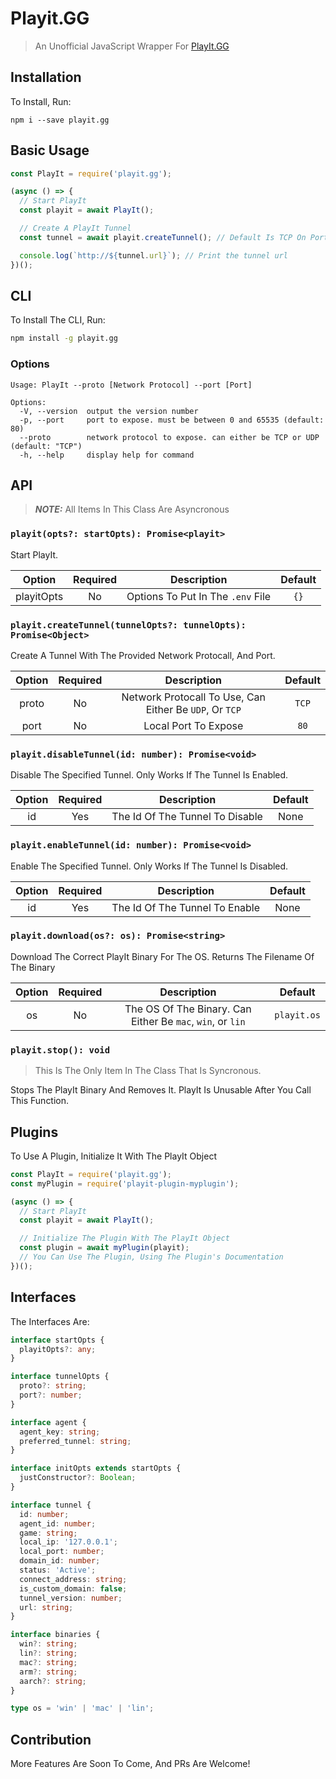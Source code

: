 # Playit.GG

> An Unofficial JavaScript Wrapper For [PlayIt.GG](https://playit.gg/)

## Installation

To Install, Run:

```
npm i --save playit.gg
```

## Basic Usage

```js
const PlayIt = require('playit.gg');

(async () => {
  // Start PlayIt
  const playit = await PlayIt();

  // Create A PlayIt Tunnel
  const tunnel = await playit.createTunnel(); // Default Is TCP On Port 80

  console.log(`http://${tunnel.url}`); // Print the tunnel url
})();
```

## CLI

To Install The CLI, Run:

```bash
npm install -g playit.gg
```

### Options

```
Usage: PlayIt --proto [Network Protocol] --port [Port]

Options:
  -V, --version  output the version number
  -p, --port     port to expose. must be between 0 and 65535 (default: 80)
  --proto        network protocol to expose. can either be TCP or UDP (default: "TCP")
  -h, --help     display help for command
```

## API

> **_NOTE:_** All Items In This Class Are Asyncronous

### `playit(opts?: startOpts): Promise<playit>`

Start PlayIt.

|   Option   | Required |            Description            | Default |
| :--------: | :------: | :-------------------------------: | :-----: |
| playitOpts |    No    | Options To Put In The `.env` File |  `{}`   |

### `playit.createTunnel(tunnelOpts?: tunnelOpts): Promise<Object>`

Create A Tunnel With The Provided Network Protocall, And Port.

| Option | Required |                       Description                       | Default |
| :----: | :------: | :-----------------------------------------------------: | :-----: |
| proto  |    No    | Network Protocall To Use, Can Either Be `UDP`, Or `TCP` |  `TCP`  |
|  port  |    No    |                  Local Port To Expose                   |  `80`   |

### `playit.disableTunnel(id: number): Promise<void>`

Disable The Specified Tunnel. Only Works If The Tunnel Is Enabled.

| Option | Required |           Description           | Default |
| :----: | :------: | :-----------------------------: | :-----: |
|   id   |   Yes    | The Id Of The Tunnel To Disable |  None   |

### `playit.enableTunnel(id: number): Promise<void>`

Enable The Specified Tunnel. Only Works If The Tunnel Is Disabled.

| Option | Required |          Description           | Default |
| :----: | :------: | :----------------------------: | :-----: |
|   id   |   Yes    | The Id Of The Tunnel To Enable |  None   |

### `playit.download(os?: os): Promise<string>`

Download The Correct PlayIt Binary For The OS. Returns The Filename Of The Binary

| Option | Required |                        Description                         |   Default   |
| :----: | :------: | :--------------------------------------------------------: | :---------: |
|   os   |    No    | The OS Of The Binary. Can Either Be `mac`, `win`, or `lin` | `playit.os` |

### `playit.stop(): void`

> This Is The Only Item In The Class That Is Syncronous.

Stops The PlayIt Binary And Removes It. PlayIt Is Unusable After You Call This Function.

## Plugins

To Use A Plugin, Initialize It With The PlayIt Object

```js
const PlayIt = require('playit.gg');
const myPlugin = require('playit-plugin-myplugin');

(async () => {
  // Start PlayIt
  const playit = await PlayIt();

  // Initialize The Plugin With The PlayIt Object
  const plugin = await myPlugin(playit);
  // You Can Use The Plugin, Using The Plugin's Documentation
})();
```

## Interfaces

The Interfaces Are:

```ts
interface startOpts {
  playitOpts?: any;
}

interface tunnelOpts {
  proto?: string;
  port?: number;
}

interface agent {
  agent_key: string;
  preferred_tunnel: string;
}

interface initOpts extends startOpts {
  justConstructor?: Boolean;
}

interface tunnel {
  id: number;
  agent_id: number;
  game: string;
  local_ip: '127.0.0.1';
  local_port: number;
  domain_id: number;
  status: 'Active';
  connect_address: string;
  is_custom_domain: false;
  tunnel_version: number;
  url: string;
}

interface binaries {
  win?: string;
  lin?: string;
  mac?: string;
  arm?: string;
  aarch?: string;
}

type os = 'win' | 'mac' | 'lin';
```

## Contribution

More Features Are Soon To Come, And PRs Are Welcome!
